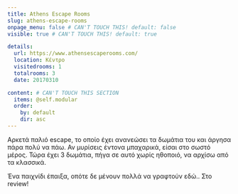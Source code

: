 ```yaml
---
title: Athens Escape Rooms
slug: athens-escape-rooms
onpage_menu: false # CAN'T TOUCH THIS! default: false
visible: true # CAN'T TOUCH THIS! default: true

details:
  url: https://www.athensescaperooms.com/
  location: Κέντρο
  visitedrooms: 1
  totalrooms: 3
  date: 20170310

content: # CAN'T TOUCH THIS SECTION
  items: @self.modular
  order:
    by: default
    dir: asc
---
```


Αρκετά παλιό escape, το οποίο έχει ανανεώσει τα δωμάτια του και άργησα πάρα πολύ να πάω. Αν μυρίσεις έντονα μπαχαρικά, είσαι στο σωστό μέρος. Τώρα έχει 3 δωμάτια,
πήγα σε αυτό χωρίς ηθοποιό, να αρχίσω από τα κλασσικά.

Ένα παιχνίδι έπαιξα, οπότε δε μένουν πολλά να γραφτούν εδώ.. Στο review!
